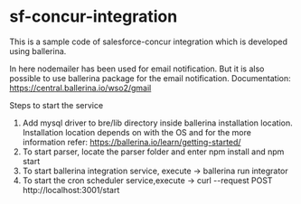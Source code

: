 # sf-concur-integration
This is a sample code of salesforce-concur integration which is developed using ballerina.

In here nodemailer has been used for email notification. But it is also possible to use ballerina package for the email notification.
Documentation: https://central.ballerina.io/wso2/gmail 

Steps to start the service

1. Add mysql driver to bre/lib directory inside ballerina installation location.
Installation location depends on with the OS and for the more information refer: 
https://ballerina.io/learn/getting-started/
2. To start parser, locate the parser folder and enter npm install and npm start
3. To start ballerina integration service, execute -> ballerina run integrator 
4. To start the cron scheduler service,execute -> curl --request POST http://localhost:3001/start
